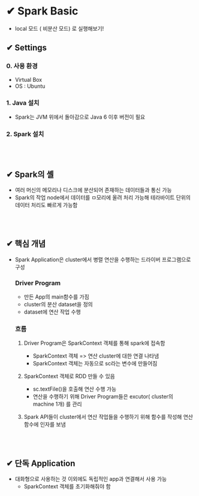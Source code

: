# ✔ Spark Basic
- local 모드 ( 비분산 모드) 로 실행해보기!


## ✔ Settings
### 0. 사용 환경 
- Virtual Box
- OS : Ubuntu
### 1. Java 설치
- Spark는 JVM 위에서 돌아감으로 Java 6 이후 버전이 필요


### 2. Spark 설치


<br>

</br>

## ✔ Spark의 셸
- 여러 머신의 메모리나 디스크에 분산되어 존재하는 데이터들과 통신 가능 
- Spark의 작업 node에서 데이터를 ㅁ모리에 올려 처리 가능해 테라바이트 단위의 데이터 처리도 빠르게 가능함

<br>

</br>

## ✔ 핵심 개념
- Spark Application은 cluster에서 병렬 연산을 수행하는 드라이버 프로그램으로 구성
    ### Driver Program
    - 만든 App의 main함수를 가짐
    - cluster의 분산 dataset을 정의
    - dataset에 연산 작업 수행

    ### 흐름 
    1. Driver Program은 SparkContext 객체를 통해 spark에 접속함 
        - SparkContext 객체 => 연산 cluster에 대한 연결 나타냄
        - SparkContext 객체는 자동으로 sc라는 변수에 만들어짐
    
    2. SparkContext 객체로 RDD 만들 수 있음 
        - sc.textFile()을 호출해 연산 수행 가능 
        - 연산을 수행하기 위해 Driver Program들은 excutor( cluster의 machine 1개) 를 관리

    3. Spark API들이 cluster에서 연산 작업들을 수행하기 위해 함수를 작성해 연산 함수에 인자를 보냄

<br>

</br>

## ✔ 단독 Application
- 대화형으로 사용하는 것 이외에도 독립적인 app과 연결해서 사용 가능 
    - SparkContext 객체를 초기화해줘야 함
